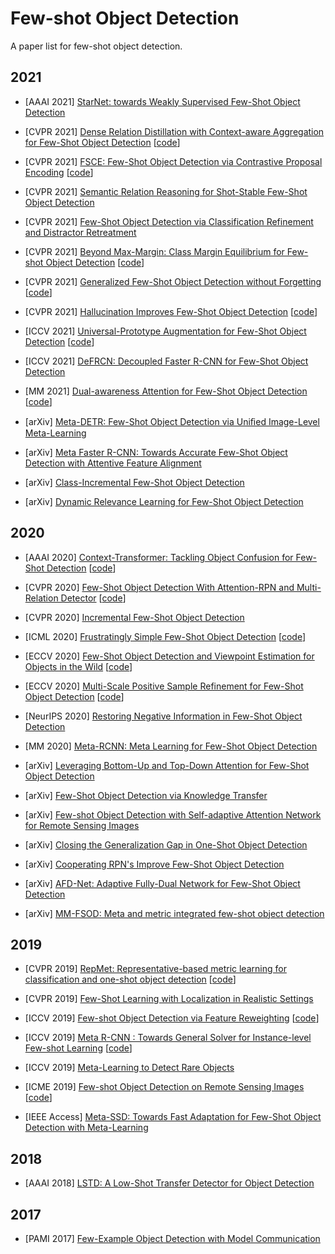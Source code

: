 # Few-shot Object Detection

A paper list for few-shot object detection.

## 2021

* [AAAI 2021] [StarNet: towards Weakly Supervised Few-Shot Object Detection](http://arxiv.org/abs/2003.06798)

* [CVPR 2021] [Dense Relation Distillation with Context-aware Aggregation for Few-Shot Object Detection](https://arxiv.org/abs/2103.17115) [[code](https://github.com/hzhupku/DCNet)]

* [CVPR 2021] [FSCE: Few-Shot Object Detection via Contrastive Proposal Encoding](https://arxiv.org/abs/2103.05950) [[code](https://github.com/MegviiDetection/FSCE)]

* [CVPR 2021] [Semantic Relation Reasoning for Shot-Stable Few-Shot Object Detection](https://arxiv.org/abs/2103.01903)

* [CVPR 2021] [Few-Shot Object Detection via Classification Refinement and Distractor Retreatment](https://openaccess.thecvf.com/content/CVPR2021/papers/Li_Few-Shot_Object_Detection_via_Classification_Refinement_and_Distractor_Retreatment_CVPR_2021_paper.pdf)

* [CVPR 2021] [Beyond Max-Margin: Class Margin Equilibrium for Few-shot Object Detection](https://openaccess.thecvf.com/content/CVPR2021/papers/Li_Beyond_Max-Margin_Class_Margin_Equilibrium_for_Few-Shot_Object_Detection_CVPR_2021_paper.pdf) [[code](https://github.com/Bohao-Lee/CME)]

* [CVPR 2021] [Generalized Few-Shot Object Detection without Forgetting](https://arxiv.org/abs/2105.09491) [[code](https://github.com/Megvii-BaseDetection/GFSD)]

* [CVPR 2021] [Hallucination Improves Few-Shot Object Detection](https://openaccess.thecvf.com/content/CVPR2021/papers/Zhang_Hallucination_Improves_Few-Shot_Object_Detection_CVPR_2021_paper.pdf) [[code](https://github.com/pppplin/HallucFsDet)]

* [ICCV 2021] [Universal-Prototype Augmentation for Few-Shot Object Detection](https://arxiv.org/abs/2103.01077) [[code](https://github.com/AmingWu/UP-FSOD)]

* [ICCV 2021] [DeFRCN: Decoupled Faster R-CNN for Few-Shot Object Detection](https://arxiv.org/abs/2108.09017)

* [MM 2021] [Dual-awareness Attention for Few-Shot Object Detection](https://arxiv.org/abs/2102.12152) [[code](https://github.com/Tung-I/Dual-awareness-Attention-for-Few-shot-Object-Detection)]

* [arXiv] [Meta-DETR: Few-Shot Object Detection via Uniﬁed Image-Level Meta-Learning](https://arxiv.org/abs/2103.11731)

* [arXiv] [Meta Faster R-CNN: Towards Accurate Few-Shot Object Detection with Attentive Feature Alignment](https://arxiv.org/abs/2104.07719)

* [arXiv] [Class-Incremental Few-Shot Object Detection](https://arxiv.org/abs/2105.07637)

* [arXiv] [Dynamic Relevance Learning for Few-Shot Object Detection](https://arxiv.org/abs/2108.02235)


## 2020

* [AAAI 2020] [Context-Transformer: Tackling Object Confusion for Few-Shot Detection](http://arxiv.org/abs/2003.07304) [[code](https://github.com/Ze-Yang/Context-Transformer)]

* [CVPR 2020] [Few-Shot Object Detection With Attention-RPN and Multi-Relation Detector](https://arxiv.org/abs/1908.01998) [[code](https://github.com/fanq15/Few-Shot-Object-Detection-Dataset)]

* [CVPR 2020] [Incremental Few-Shot Object Detection](https://arxiv.org/abs/2003.07304)

* [ICML 2020] [Frustratingly Simple Few-Shot Object Detection](https://arxiv.org/abs/2003.06957) [[code](https://github.com/ucbdrive/few-shot-object-detection)]

* [ECCV 2020] [Few-Shot Object Detection and Viewpoint Estimation for Objects in the Wild](https://arxiv.org/abs/2007.12107) [[code](http://imagine.enpc.fr/~xiaoy/FSDetView/)]

* [ECCV 2020] [Multi-Scale Positive Sample Refinement for Few-Shot Object Detection](http://arxiv.org/abs/2007.09384) [[code](https://github.com/jiaxi-wu/MPSR)]

* [NeurIPS 2020] [Restoring Negative Information in Few-Shot Object Detection](https://arxiv.org/abs/2010.11714)

* [MM 2020] [Meta-RCNN: Meta Learning for Few-Shot Object Detection](https://dl.acm.org/doi/10.1145/3394171.3413832)

* [arXiv] [Leveraging Bottom-Up and Top-Down Attention for Few-Shot Object Detection](http://arxiv.org/abs/2007.12104)

* [arXiv] [Few-Shot Object Detection via Knowledge Transfer](https://arxiv.org/abs/2008.12496)

* [arXiv] [Few-shot Object Detection with Self-adaptive Attention Network for Remote Sensing Images](http://arxiv.org/abs/2009.12596)

* [arXiv] [Closing the Generalization Gap in One-Shot Object Detection](https://arxiv.org/abs/2011.04267)

* [arXiv] [Cooperating RPN's Improve Few-Shot Object Detection](https://arxiv.org/abs/2011.10142) 

* [arXiv] [AFD-Net: Adaptive Fully-Dual Network for Few-Shot Object Detection](https://arxiv.org/abs/2011.14667)

* [arXiv] [MM-FSOD: Meta and metric integrated few-shot object detection](https://arxiv.org/abs/2012.15159)

## 2019

* [CVPR 2019] [RepMet: Representative-based metric learning for classification and one-shot object detection](https://arxiv.org/abs/1806.04728) [[code](https://github.com/jshtok/RepMet)]

* [CVPR 2019] [Few-Shot Learning with Localization in Realistic Settings](https://arxiv.org/abs/1904.08502)

* [ICCV 2019] [Few-shot Object Detection via Feature Reweighting](https://arxiv.org/abs/1812.01866) [[code](https://github.com/bingykang/Fewshot_Detection)]

* [ICCV 2019] [Meta R-CNN : Towards General Solver for Instance-level Few-shot Learning](https://arxiv.org/abs/1909.13032) [[code](https://yanxp.github.io/metarcnn.html)]

* [ICCV 2019] [Meta-Learning to Detect Rare Objects](https://openaccess.thecvf.com/content_ICCV_2019/papers/Wang_Meta-Learning_to_Detect_Rare_Objects_ICCV_2019_paper.pdf)

* [ICME 2019] [Few-shot Object Detection on Remote Sensing Images](https://arxiv.org/abs/2006.07826) [[code](https://github.com/lixiang-ucas/FSODM)]

* [IEEE Access] [Meta-SSD: Towards Fast Adaptation for Few-Shot Object Detection with Meta-Learning](https://ieeexplore.ieee.org/document/8735792)

## 2018

* [AAAI 2018] [LSTD: A Low-Shot Transfer Detector for Object Detection](https://arxiv.org/abs/1803.01529)

## 2017

* [PAMI 2017] [Few-Example Object Detection with Model Communication](https://arxiv.org/abs/1706.08249)
